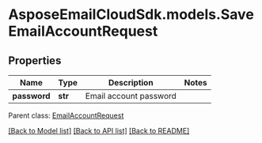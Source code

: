 # AsposeEmailCloudSdk.models.SaveEmailAccountRequest

## Properties
Name | Type | Description | Notes
------------ | ------------- | ------------- | -------------
**password** | **str** | Email account password | 

 Parent class: [EmailAccountRequest](EmailAccountRequest.md)

[[Back to Model list]](README.md#documentation-for-models) [[Back to API list]](README.md#documentation-for-api-endpoints) [[Back to README]](README.md)


